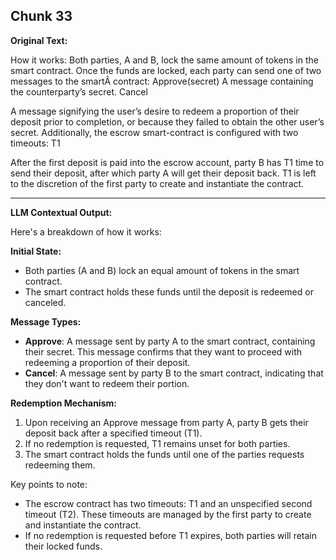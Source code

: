 ## Chunk 33

**Original Text:**

How it works:
Both parties, A and B, lock the same amount of tokens in the smart contract. Once the funds are locked,
each party can send one of two messages to the smartÂ contract:
Approve(secret)
A message containing the counterparty’s secret. Cancel

A message signifying the user’s desire to redeem a proportion of their deposit prior to
completion, or because they failed to obtain the other user’s secret. Additionally, the escrow smart-contract is configured with two timeouts:
T1

After the first deposit is paid into the escrow account, party B has T1 time to send their deposit,
after which party A will get their deposit back. T1 is left to the discretion of the first party to
create and instantiate the contract.

---

**LLM Contextual Output:**

Here's a breakdown of how it works:

**Initial State:**

* Both parties (A and B) lock an equal amount of tokens in the smart contract.
* The smart contract holds these funds until the deposit is redeemed or canceled.

**Message Types:**

* **Approve**: A message sent by party A to the smart contract, containing their secret. This message confirms that they want to proceed with redeeming a proportion of their deposit.
* **Cancel**: A message sent by party B to the smart contract, indicating that they don't want to redeem their portion.

**Redemption Mechanism:**

1. Upon receiving an Approve message from party A, party B gets their deposit back after a specified timeout (T1).
2. If no redemption is requested, T1 remains unset for both parties.
3. The smart contract holds the funds until one of the parties requests redeeming them.

Key points to note:

* The escrow contract has two timeouts: T1 and an unspecified second timeout (T2). These timeouts are managed by the first party to create and instantiate the contract.
* If no redemption is requested before T1 expires, both parties will retain their locked funds.
